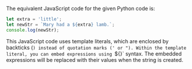The equivalent JavaScript code for the given Python code is:

```javascript
let extra = 'little';
let newStr = `Mary had a ${extra} lamb.`;
console.log(newStr);
```

This JavaScript code uses template literals, which are enclosed by backticks (`) instead of quotation marks (' or "). Within the template literal, you can embed expressions using `${}` syntax. The embedded expressions will be replaced with their values when the string is created.
